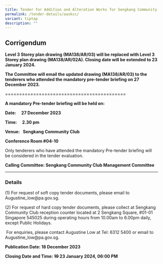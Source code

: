 ```yaml
---
title: Tender for Addition and Alteration Works for Sengkang Community Club
permalink: /tender-details/aaskcc/
variant: tiptap
description: ""
---
```

<h2>Corrigendum</h2><p><strong>Level 3 Storey plan drawing (MA138/AR/03) will be replaced with Level 3 Storey plan drawing (MA138/AR/02A). Closing date will be extended to 23 January 2024.</strong></p><p><strong>The Committee will email the updated drawing (MA138/AR/03) to the tenderers who attended the mandatory pre-tender briefing on 27 December 2023.</strong></p><p>===========================================</p><p><strong>A mandatory Pre-tender briefing will be held on:</strong></p><p><strong>Date:  27 December 2023</strong></p><p><strong>Time:  2.30 pm</strong></p><p><strong>Venue:  Sengkang Community Club    </strong></p><p><strong>Conference Room #04-10</strong></p><p>Only tenderers who have attended the mandatory Pre-tender briefing will be considered in the tender evaluation.</p><p></p><p><strong>Calling Committee: Sengkang Community Club Management Committee</strong></p><p></p><hr><h3>Details</h3><p>(1) For request of soft copy tender documents, please email to <a rel="noopener noreferrer nofollow" target="_blank">Augustine_low@pa.gov.sg</a>.</p><p>(2) For request of hard copy tender documents, please collect at Sengkang Community Club reception counter located at 2 Sengkang Square, #01-01 Singapore 545025 during operating hours from 10.00am to 6.00pm daily, except Public Holidays.</p><p>&nbsp;For enquiries, please contact Augustine Low at Tel: 6312 5400 or email to <a rel="noopener noreferrer nofollow" target="_blank">Augustine_low@pa.gov.sg.</a></p><p></p><p></p><p><strong>Publication Date: 18 December 2023</strong></p><p><strong>Closing Date and Time: <s>19</s> 23 January 2024, 06:00 PM</strong></p><p></p>
